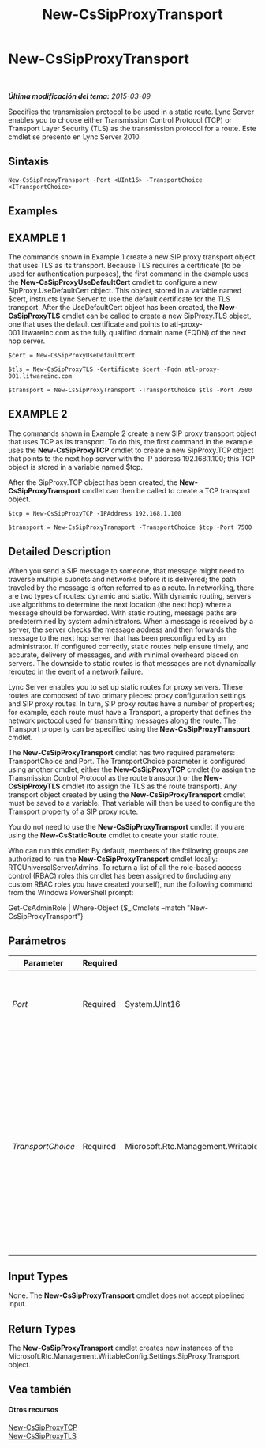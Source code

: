﻿---
title: New-CsSipProxyTransport
TOCTitle: New-CsSipProxyTransport
ms:assetid: 68587257-d666-429a-bf2d-f8a2b46f1f09
ms:mtpsurl: https://technet.microsoft.com/es-es/library/Gg398489(v=OCS.15)
ms:contentKeyID: 48275526
ms.date: 01/07/2017
mtps_version: v=OCS.15
ms.translationtype: HT
---

# New-CsSipProxyTransport

 

_**Última modificación del tema:** 2015-03-09_

Specifies the transmission protocol to be used in a static route. Lync Server enables you to choose either Transmission Control Protocol (TCP) or Transport Layer Security (TLS) as the transmission protocol for a route. Este cmdlet se presentó en Lync Server 2010.

## Sintaxis

    New-CsSipProxyTransport -Port <UInt16> -TransportChoice <ITransportChoice>

## Examples

## EXAMPLE 1

The commands shown in Example 1 create a new SIP proxy transport object that uses TLS as its transport. Because TLS requires a certificate (to be used for authentication purposes), the first command in the example uses the **New-CsSipProxyUseDefaultCert** cmdlet to configure a new SipProxy.UseDefaultCert object. This object, stored in a variable named $cert, instructs Lync Server to use the default certificate for the TLS transport. After the UseDefaultCert object has been created, the **New-CsSipProxyTLS** cmdlet can be called to create a new SipProxy.TLS object, one that uses the default certificate and points to atl-proxy-001.litwareinc.com as the fully qualified domain name (FQDN) of the next hop server.

    $cert = New-CsSipProxyUseDefaultCert
    
    $tls = New-CsSipProxyTLS -Certificate $cert -Fqdn atl-proxy-001.litwareinc.com
    
    $transport = New-CsSipProxyTransport -TransportChoice $tls -Port 7500

## EXAMPLE 2

The commands shown in Example 2 create a new SIP proxy transport object that uses TCP as its transport. To do this, the first command in the example uses the **New-CsSipProxyTCP** cmdlet to create a new SipProxy.TCP object that points to the next hop server with the IP address 192.168.1.100; this TCP object is stored in a variable named $tcp.

After the SipProxy.TCP object has been created, the **New-CsSipProxyTransport** cmdlet can then be called to create a TCP transport object.

    $tcp = New-CsSipProxyTCP -IPAddress 192.168.1.100
    
    $transport = New-CsSipProxyTransport -TransportChoice $tcp -Port 7500

## Detailed Description

When you send a SIP message to someone, that message might need to traverse multiple subnets and networks before it is delivered; the path traveled by the message is often referred to as a route. In networking, there are two types of routes: dynamic and static. With dynamic routing, servers use algorithms to determine the next location (the next hop) where a message should be forwarded. With static routing, message paths are predetermined by system administrators. When a message is received by a server, the server checks the message address and then forwards the message to the next hop server that has been preconfigured by an administrator. If configured correctly, static routes help ensure timely, and accurate, delivery of messages, and with minimal overheard placed on servers. The downside to static routes is that messages are not dynamically rerouted in the event of a network failure.

Lync Server enables you to set up static routes for proxy servers. These routes are composed of two primary pieces: proxy configuration settings and SIP proxy routes. In turn, SIP proxy routes have a number of properties; for example, each route must have a Transport, a property that defines the network protocol used for transmitting messages along the route. The Transport property can be specified using the **New-CsSipProxyTransport** cmdlet.

The **New-CsSipProxyTransport** cmdlet has two required parameters: TransportChoice and Port. The TransportChoice parameter is configured using another cmdlet, either the **New-CsSipProxyTCP** cmdlet (to assign the Transmission Control Protocol as the route transport) or the **New-CsSipProxyTLS** cmdlet (to assign the TLS as the route transport). Any transport object created by using the **New-CsSipProxyTransport** cmdlet must be saved to a variable. That variable will then be used to configure the Transport property of a SIP proxy route.

You do not need to use the **New-CsSipProxyTransport** cmdlet if you are using the **New-CsStaticRoute** cmdlet to create your static route.

Who can run this cmdlet: By default, members of the following groups are authorized to run the **New-CsSipProxyTransport** cmdlet locally: RTCUniversalServerAdmins. To return a list of all the role-based access control (RBAC) roles this cmdlet has been assigned to (including any custom RBAC roles you have created yourself), run the following command from the Windows PowerShell prompt:

Get-CsAdminRole | Where-Object {$\_.Cmdlets –match "New-CsSipProxyTransport"}

## Parámetros


<table>
<colgroup>
<col style="width: 25%" />
<col style="width: 25%" />
<col style="width: 25%" />
<col style="width: 25%" />
</colgroup>
<thead>
<tr class="header">
<th>Parameter</th>
<th>Required</th>
<th>Type</th>
<th>Description</th>
</tr>
</thead>
<tbody>
<tr class="odd">
<td><p><em>Port</em></p></td>
<td><p>Required</p></td>
<td><p>System.UInt16</p></td>
<td><p>Port number used for SIP routing. For example: -Port 7742.</p></td>
</tr>
<tr class="even">
<td><p><em>TransportChoice</em></p></td>
<td><p>Required</p></td>
<td><p>Microsoft.Rtc.Management.WritableConfig.Settings.SipProxy.ITransportChoice</p></td>
<td><p>Indicates the transmission protocol (TCP or TLS) to be used on the static route. To use the TCP protocol, create a transport object by using the <strong>New-CsSipProxyTCP</strong> cmdlet. To use the TLS protocol, create a transport object by using the <strong>New-CsSipProxyTLS</strong> cmdlet.</p></td>
</tr>
</tbody>
</table>


## Input Types

None. The **New-CsSipProxyTransport** cmdlet does not accept pipelined input.

## Return Types

The **New-CsSipProxyTransport** cmdlet creates new instances of the Microsoft.Rtc.Management.WritableConfig.Settings.SipProxy.Transport object.

## Vea también

#### Otros recursos

[New-CsSipProxyTCP](new-cssipproxytcp.md)  
[New-CsSipProxyTLS](new-cssipproxytls.md)

